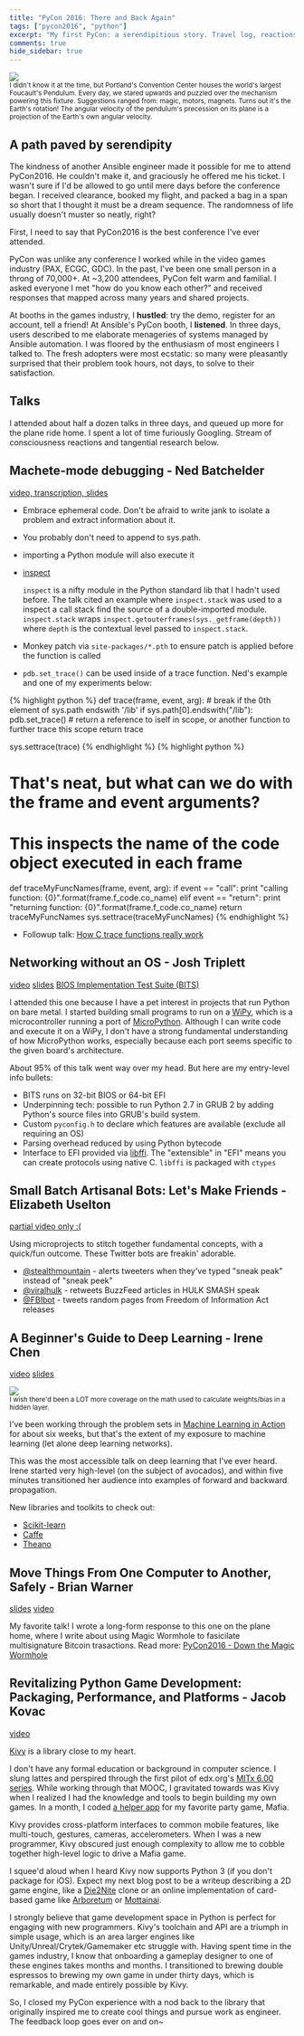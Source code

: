 ```yaml
---
title: "PyCon 2016: There and Back Again"
tags: ["pycon2016", "python"]
excerpt: "My first PyCon: a serendipitious story. Travel log, reactions to talks, and long-form hallway discussions."
comments: true
hide_sidebar: true
---
```


<div class="col-sm-4 pull-right">
<img class="img-responsive" src="/assets/pycon2016/worlds-largest-foucaults-pendulum.jpg" />
<footer><small>I didn't know it at the time, but Portland's Convention Center houses the world's largest Foucault's Pendulum. Every day, we stared upwards and puzzled over the mechanism powering this fixture. Suggestions ranged from: magic, motors, magnets. Turns out it's the Earth's rotation! The angular velocity of the pendulum's precession on its plane is a projection of the Earth's own angular velocity. </small></footer>
</div>

## A path paved by serendipity

The kindness of another Ansible engineer made it possible for me to attend PyCon2016. He couldn't make it, and graciously he offered me his ticket. I wasn't sure if I'd be allowed to go until mere days before the conference began. I received clearance, booked my flight, and packed a bag in a span so short that I thought it must be a dream sequence. The randomness of life usually doesn't muster so neatly, right?

First, I need to say that PyCon2016 is the best conference I've ever attended.

PyCon was unlike any conference I worked while in the video games industry (PAX, ECGC, GDC). In the past, I've been one small person in a throng of 70,000+. At ~3,200 attendees, PyCon felt warm and familial. I asked everyone I met "how do you know each other?" and received responses that mapped across many years and shared projects.

At booths in the games industry, I **hustled**: try the demo, register for an account, tell a friend! At Ansible's PyCon booth, I **listened**. In three days, users described to me elaborate menageries of systems managed by Ansible automation. I was floored by the enthusiasm of most engineers I talked to. The fresh adopters were most ecstatic: so many were pleasantly surprised that their problem took hours, not days, to solve to their satisfaction.

## Talks

I attended about half a dozen talks in three days, and queued up more for the plane ride home. I spent a lot of time furiously Googling. Stream of consciousness reactions and tangential research below.

## Machete-mode debugging - Ned Batchelder

[video, transcription, slides](http://nedbatchelder.com/text/machete.html)

* Embrace ephemeral code. Don't be afraid to write jank to isolate a problem and extract information about it.
* You probably don't need to append to sys.path.
* importing a Python module will also execute it
* [inspect](https://docs.python.org/2/library/inspect.html])

    `inspect` is a nifty module in the Python standard lib that I hadn't used before. The talk cited an example where `inspect.stack` was used to a inspect a call stack find the source of a double-imported module. `inspect.stack` wraps `inspect.getouterframes(sys._getframe(depth))` where `depth` is the contextual level passed to `inspect.stack`.

* Monkey patch via `site-packages/*.pth` to ensure patch is applied before the function is called
* `pdb.set_trace()` can be used inside of a trace function. Ned's example and one of my experiments below:

{% highlight python %}
def trace(frame, event, arg):
    # break if the 0th element of sys.path endswith '/lib'
    if sys.path[0].endswith("/lib"):
        pdb.set_trace()
    # return a reference to iself in scope, or another function to further trace this scope
    return trace

sys.settrace(trace)
{% endhighlight %}
{% highlight python %}
# That's neat, but what can we do with the frame and event arguments?
# This inspects the name of the code object executed in each frame
def traceMyFuncNames(frame, event, arg):
    if event == "call":
        print "calling function: {0}".format(frame.f_code.co_name)
    elif event == "return":
        print "returning function: {0}".format(frame.f_code.co_name)
    return traceMyFuncNames
sys.settrace(traceMyFuncNames)
{% endhighlight %}
* Followup talk: [How C trace functions really work](http://nedbatchelder.com/text/trace-function.html)

## Networking without an OS - Josh Triplett

[video](https://www.youtube.com/watch?v=AlkKvetGFSk)
[slides](https://speakerdeck.com/pycon2016/josh-triplett-networking-without-an-os)
[BIOS Implementation Test Suite (BITS)](https://biosbits.org/)

I attended this one because I have a pet interest in projects that run Python on bare metal. I started building small programs to run on a [WiPy](https://www.indiegogo.com/projects/the-wipy-the-internet-of-things-of-the-future#/), which is a microcontroller running a port of [MicroPython](http://docs.micropython.org/en/latest/wipy/index.html). Although I can write code and execute it on a WiPy, I don't have a strong fundamental understanding of how MicroPython works, especially because each port seems specific to the given board's architecture.

About 95% of this talk went way over my head. But here are my entry-level info bullets:

* BITS runs on 32-bit BIOS or 64-bit EFI
* Underpinning tech: possible to run Python 2.7 in GRUB 2 by adding Python's source files into GRUB's build system.
* Custom `pyconfig.h` to declare which features are available (exclude all requiring an OS)
* Parsing overhead reduced by using Python bytecode
* Interface to EFI provided via [libffi](https://sourceware.org/libffi/). The "extensible" in "EFI" means you can create protocols using native C. `libffi` is packaged with `ctypes`

## Small Batch Artisanal Bots: Let's Make Friends - Elizabeth Uselton

[partial video only :(](https://www.youtube.com/watch?v=HH6bD29gZFg)

Using microprojects to stitch together fundamental concepts, with a quick/fun outcome. These Twitter bots are freakin' adorable.

* [@stealthmountain](https://twitter.com/stealthmountain) - alerts tweeters when they've typed "sneak peak" instead of "sneak peek"
* [@viralhulk](https://twitter.com/viralhulk) - retweets BuzzFeed articles in HULK SMASH speak
* [@FBIbot](https://twitter.com/FBIbot) - tweets random pages from Freedom of Information Act releases

## A Beginner's Guide to Deep Learning - Irene Chen

[video](https://www.youtube.com/watch?v=d5tFV3lmUXE)
[slides](https://speakerdeck.com/pycon2016/irene-chen-a-beginners-guide-to-deep-learning)

<div class="col-sm-4 pull-right">
<img class="img-responsive" src="/assets/pycon2016/more-math-pls.png" />
<footer><small>I wish there'd been a LOT more coverage on the math used to calculate weights/bias in a hidden layer.</small></footer>
</div>

I've been working through the problem sets in [Machine Learning in Action](https://www.manning.com/books/machine-learning-in-action) for about six weeks, but that's the extent of my exposure to machine learning (let alone deep learning networks).

This was the most accessible talk on deep learning that I've ever heard. Irene started very high-level (on the subject of avocados), and within five minutes transitioned her audience into examples of forward and backward propagation.

New libraries and toolkits to check out:

* [Scikit-learn](http://scikit-learn.org/stable/)
* [Caffe](https://github.com/BVLC/caffe)
* [Theano](http://deeplearning.net/software/theano/)

## Move Things From One Computer to Another, Safely - Brian Warner

[slides](http://www.lothar.com/~warner/MagicWormhole-PyCon2016.pdf)
[video](https://www.youtube.com/watch?v=dgnikoiau68)

My favorite talk! I wrote a long-form response to this one on the plane home, where I write about using Magic Wormhole to fasicilate multisignature Bitcoin trasactions. Read more: [PyCon2016 - Down the Magic Wormhole](/pycon2016-down-the-magic-wormhole)

## Revitalizing Python Game Development: Packaging, Performance, and Platforms - Jacob Kovac

[video](https://www.youtube.com/watch?v=z09_Z2VG2_8)

[Kivy](https://kivy.org/#home) is a library close to my heart.

I don't have any formal education or background in computer science. I slung lattes and perspired through the first pilot of edx.org's [MITx 6.00 series](https://www.edx.org/course/introduction-computer-science-mitx-6-00-1x-7). While working through that MOOC, I gravitated towards was Kivy when I realized I had the knowledge and tools to begin building my own games. In a month, I coded [a helper app](https://github.com/leigh-johnson/MAFIA) for my favorite party game, Mafia.

Kivy provides cross-platform interfaces to common mobile features, like multi-touch, gestures, cameras, accelerometers. When I was a new programmer, Kivy obscured just enough complexity to allow me to cobble together high-level logic to drive a Mafia game.

I squee'd aloud when I heard Kivy now supports Python 3 (if you don't package for iOS). Expect my next blog post to be a writeup describing a 2D game engine, like a [Die2Nite](http://www.die2nite.com/) clone or an online implementation of card-based game like [Arboretum](https://boardgamegeek.com/boardgame/140934/arboretum) or [Mottainai](https://boardgamegeek.com/boardgame/175199/mottainai).

I strongly believe that game development space in Python is perfect for engaging with new programmers. Kivy's toolchain and API are a triumph in simple usage, which is an area larger engines like Unity/Unreal/Crytek/Gamemaker etc struggle with. Having spent time in the games industry, I know that onboarding a gameplay designer to one of these engines takes months and months. I transitioned to brewing double espressos to brewing my own game in under thirty days, which is remarkable, and made entirely possible by Kivy.

So, I closed my PyCon experience with a nod back to the library that originally inspired me to create cool things and pursue work as engineer. The feedback loop goes ever on and on~
